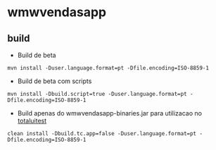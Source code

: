 # wmwvendasapp

## build
- Build de beta
```shell
mvn install -Duser.language.format=pt -Dfile.encoding=ISO-8859-1
```
- Build de beta com scripts
```shell
mvn install -Dbuild.script=true -Duser.language.format=pt -Dfile.encoding=ISO-8859-1
```
- Build apenas do wmwvendasapp-binaries.jar para utilizacao no [totaluitest](https://github.com/wmwsystems/totaluitest)
```shell
clean install -Dbuild.tc.app=false -Duser.language.format=pt -Dfile.encoding=ISO-8859-1
```
